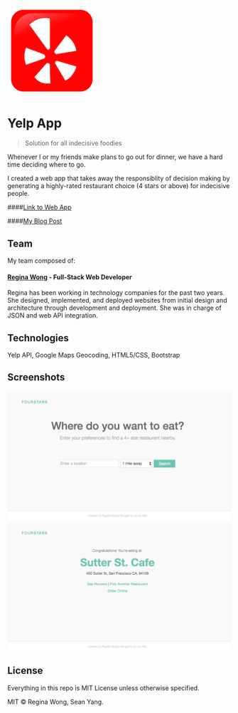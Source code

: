 # ![Yelp](logo.png)

# Yelp App
> Solution for all indecisive foodies

Whenever I or my friends make plans to go out for dinner, we have a hard time deciding where to go.

I created a web app that takes away the responsiblity of decision making by generating a highly-rated restaurant choice (4 stars or above) for indecisive people.
  
####[Link to Web App](https://quiet-depths-30248.herokuapp.com/)
  
####[My Blog Post](https://http://iregina.github.io/portfolio/yelp.html)


## Team

My team composed of:

#### [Regina Wong](https://github.com/iregina/) - Full-Stack Web Developer

Regina has been working in technology companies for the past two years. She designed, implemented, and deployed websites from initial design and architecture through development and deployment. She was in charge of JSON and web API integration.

## Technologies

Yelp API, Google Maps Geocoding, HTML5/CSS, Bootstrap

## Screenshots

![Yelp1](yelp1.png)
![Yelp2](yelp2.png)


## License

Everything in this repo is MIT License unless otherwise specified.

MIT © Regina Wong, Sean Yang.
